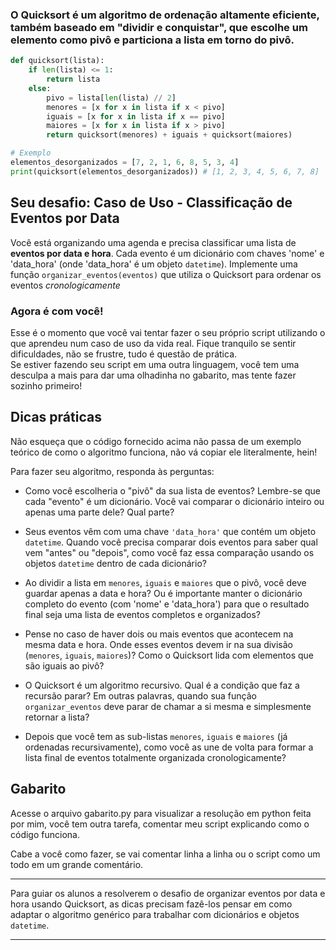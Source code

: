 ### O Quicksort é um algoritmo de ordenação altamente eficiente, também baseado em "dividir e conquistar", que escolhe um elemento como pivô e particiona a lista em torno do pivô.

```python
def quicksort(lista):
    if len(lista) <= 1:
        return lista
    else:
        pivo = lista[len(lista) // 2]
        menores = [x for x in lista if x < pivo]
        iguais = [x for x in lista if x == pivo]
        maiores = [x for x in lista if x > pivo]
        return quicksort(menores) + iguais + quicksort(maiores)

# Exemplo
elementos_desorganizados = [7, 2, 1, 6, 8, 5, 3, 4]
print(quicksort(elementos_desorganizados)) # [1, 2, 3, 4, 5, 6, 7, 8]
```

## Seu desafio: Caso de Uso - Classificação de Eventos por Data

Você está organizando uma agenda e precisa classificar uma lista de **eventos por data e hora**. Cada evento é um dicionário com chaves 'nome' e 'data_hora' (onde 'data_hora' é um objeto `datetime`). Implemente uma função `organizar_eventos(eventos)` que utiliza o Quicksort para ordenar os eventos _cronologicamente_

### Agora é com você!

Esse é o momento que você vai tentar fazer o seu próprio script utilizando o que aprendeu num caso de uso da vida real. Fique tranquilo se sentir dificuldades, não se frustre, tudo é questão de prática.   
Se estiver fazendo seu script em uma outra linguagem, você tem uma desculpa a mais para dar uma olhadinha no gabarito, mas tente fazer sozinho primeiro!

## Dicas práticas

Não esqueça que o código fornecido acima não passa de um exemplo teórico de como o algoritmo funciona, não vá copiar ele literalmente, hein!

Para fazer seu algoritmo, responda às perguntas:

* Como você escolheria o "pivô" da sua lista de eventos? Lembre-se que cada "evento" é um dicionário. Você vai comparar o dicionário inteiro ou apenas uma parte dele? Qual parte?

* Seus eventos vêm com uma chave `'data_hora'` que contém um objeto `datetime`. Quando você precisa comparar dois eventos para saber qual vem "antes" ou "depois", como você faz essa comparação usando os objetos `datetime` dentro de cada dicionário?

* Ao dividir a lista em `menores`, `iguais` e `maiores` que o pivô, você deve guardar apenas a data e hora? Ou é importante manter o dicionário completo do evento (com 'nome' e 'data_hora') para que o resultado final seja uma lista de eventos completos e organizados?

* Pense no caso de haver dois ou mais eventos que acontecem na mesma data e hora. Onde esses eventos devem ir na sua divisão (`menores`, `iguais`, `maiores`)? Como o Quicksort lida com elementos que são iguais ao pivô?

* O Quicksort é um algoritmo recursivo. Qual é a condição que faz a recursão parar? Em outras palavras, quando sua função `organizar_eventos` deve parar de chamar a si mesma e simplesmente retornar a lista?

* Depois que você tem as sub-listas `menores`, `iguais` e `maiores` (já ordenadas recursivamente), como você as une de volta para formar a lista final de eventos totalmente organizada cronologicamente?


## Gabarito

Acesse o arquivo gabarito.py para visualizar a resolução em python feita por mim, você tem outra tarefa, comentar meu script explicando como o código funciona.

Cabe a você como fazer, se vai comentar linha a linha ou o script como um todo em um grande comentário.


---

Para guiar os alunos a resolverem o desafio de organizar eventos por data e hora usando Quicksort, as dicas precisam fazê-los pensar em como adaptar o algoritmo genérico para trabalhar com dicionários e objetos `datetime`.

---


